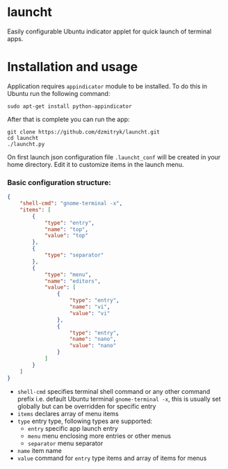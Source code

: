 launcht
=======

Easily configurable Ubuntu indicator applet for quick launch of terminal apps.

Installation and usage
=======

Application requires `appindicator` module to be installed. To do this in Ubuntu run the following command:

```
sudo apt-get install python-appindicator
```

After that is complete you can run the app:

```
git clone https://github.com/dzmitryk/launcht.git
cd launcht
./launcht.py
```

On first launch json configuration file `.launcht_conf` will be created in your home directory. Edit it to customize items in the launch menu.

### Basic configuration structure:

```json
{
	"shell-cmd": "gnome-terminal -x",
	"items": [
		{
			"type": "entry",
			"name": "top",
			"value": "top"
		},
		{
			"type": "separator"
		},
		{
			"type": "menu",
			"name": "editors",
			"value": [
				{
					"type": "entry",
					"name": "vi",
					"value": "vi"
				},
				{
					"type": "entry",
					"name": "nano",
					"value": "nano"
				}
			]
		}
	]
}
```

* `shell-cmd` specifies terminal shell command or any other command prefix i.e. default Ubuntu terminal `gnome-terminal -x`, this is usually set globally but can be overridden for specific entry
* `items` declares array of menu items
* `type` entry type, following types are supported:
  * `entry` specific app launch entry
  * `menu` menu enclosing more entries or other menus
  * `separator` menu separator
* `name` item name
* `value` command for `entry` type items and array of items for menus
